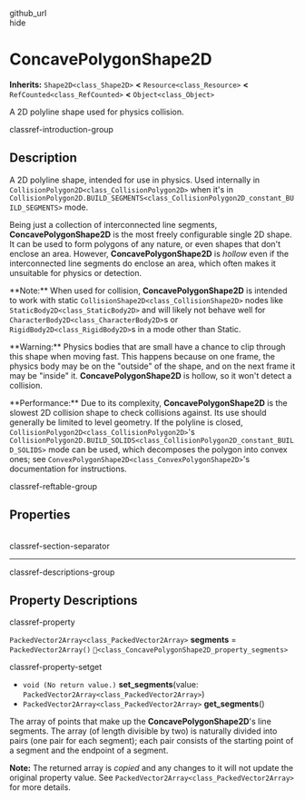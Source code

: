 github\_url  
hide

# ConcavePolygonShape2D

**Inherits:** `Shape2D<class_Shape2D>` **&lt;**
`Resource<class_Resource>` **&lt;** `RefCounted<class_RefCounted>`
**&lt;** `Object<class_Object>`

A 2D polyline shape used for physics collision.

classref-introduction-group

## Description

A 2D polyline shape, intended for use in physics. Used internally in
`CollisionPolygon2D<class_CollisionPolygon2D>` when it's in
`CollisionPolygon2D.BUILD_SEGMENTS<class_CollisionPolygon2D_constant_BUILD_SEGMENTS>`
mode.

Being just a collection of interconnected line segments,
**ConcavePolygonShape2D** is the most freely configurable single 2D
shape. It can be used to form polygons of any nature, or even shapes
that don't enclose an area. However, **ConcavePolygonShape2D** is
*hollow* even if the interconnected line segments do enclose an area,
which often makes it unsuitable for physics or detection.

\*\*Note:\*\* When used for collision, **ConcavePolygonShape2D** is
intended to work with static `CollisionShape2D<class_CollisionShape2D>`
nodes like `StaticBody2D<class_StaticBody2D>` and will likely not behave
well for `CharacterBody2D<class_CharacterBody2D>`s or
`RigidBody2D<class_RigidBody2D>`s in a mode other than Static.

\*\*Warning:\*\* Physics bodies that are small have a chance to clip
through this shape when moving fast. This happens because on one frame,
the physics body may be on the "outside" of the shape, and on the next
frame it may be "inside" it. **ConcavePolygonShape2D** is hollow, so it
won't detect a collision.

\*\*Performance:\*\* Due to its complexity, **ConcavePolygonShape2D** is
the slowest 2D collision shape to check collisions against. Its use
should generally be limited to level geometry. If the polyline is
closed, `CollisionPolygon2D<class_CollisionPolygon2D>`'s
`CollisionPolygon2D.BUILD_SOLIDS<class_CollisionPolygon2D_constant_BUILD_SOLIDS>`
mode can be used, which decomposes the polygon into convex ones; see
`ConvexPolygonShape2D<class_ConvexPolygonShape2D>`'s documentation for
instructions.

classref-reftable-group

## Properties

<table>
<tbody>
<tr>
</tr>
</tbody>
</table>

classref-section-separator

------------------------------------------------------------------------

classref-descriptions-group

## Property Descriptions

classref-property

`PackedVector2Array<class_PackedVector2Array>` **segments** =
`PackedVector2Array()`
`🔗<class_ConcavePolygonShape2D_property_segments>`

classref-property-setget

-   `void (No return value.)` **set\_segments**(value:
    `PackedVector2Array<class_PackedVector2Array>`)
-   `PackedVector2Array<class_PackedVector2Array>` **get\_segments**()

The array of points that make up the **ConcavePolygonShape2D**'s line
segments. The array (of length divisible by two) is naturally divided
into pairs (one pair for each segment); each pair consists of the
starting point of a segment and the endpoint of a segment.

**Note:** The returned array is *copied* and any changes to it will not
update the original property value. See
`PackedVector2Array<class_PackedVector2Array>` for more details.
